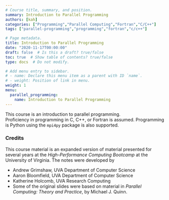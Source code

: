 ```yaml
---
# Course title, summary, and position.
summary: Introduction to Parallel Programming
authors: [kah]
categories: ["Programming","Parallel Computing","Fortran","C/C++"]
tags: ["parallel-programming","programming","fortran","c/c++"]

# Page metadata.
title: Introduction to Parallel Programming
date: "2020-11-17T00:00:00"
draft: false  # Is this a draft? true/false
toc: true  # Show table of contents? true/false
type: docs  # Do not modify.

# Add menu entry to sidebar.
# - name: Declare this menu item as a parent with ID `name`.
# - weight: Position of link in menu.
weight: 1
menu:
  parallel_programming:
    name: Introduction to Parallel Programming
---
```


This course is an introduction to parallel programming.  
Proficiency in programming in C, C++, or Fortran is assumed.  Programming is Python using the `mpi4py` package is also supported.

### Credits

This course material is an expanded version of material presented for several years at the _High-Performance Computing Bootcamp_ at the University of Virginia.  The notes were developed by
* Andrew Grimshaw, UVA Department of Computer Science
* Aaron Bloomfield, UVA Department of Computer Science
* Katherine Holcomb, UVA Research Computing
* Some of the original slides were based on material in  _Parallel Computing: Theory and Practice_, by Michael J. Quinn.
